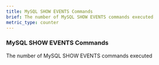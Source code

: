 ```yaml
---
title: MySQL SHOW EVENTS Commands
brief: The number of MySQL SHOW EVENTS commands executed
metric_type: counter
---
```

### MySQL SHOW EVENTS Commands

The number of MySQL SHOW EVENTS commands executed
